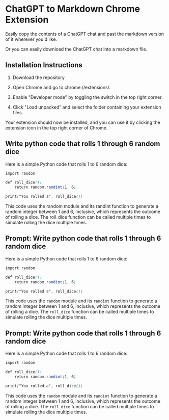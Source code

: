 # ChatGPT to Markdown Chrome Extension

Easily copy the contents of a ChatGPT chat and past the markdown version of it wherever you'd like.

Or you can easily download the ChatGPT chat into a markdown file.

## Installation Instructions

1. Download the repository

1. Open Chrome and go to chrome://extensions/.

1. Enable "Developer mode" by toggling the switch in the top right corner.

1. Click "Load unpacked" and select the folder containing your extension files.

Your extension should now be installed, and you can use it by clicking the extension icon in the top right corner of Chrome.

## Write python code that rolls 1 through 6 random dice

Here is a simple Python code that rolls 1 to 6 random dice:

```scss
import random

def roll_dice():
    return random.randint(1, 6)

print("You rolled a", roll_dice())

```

This code uses the random module and its randint function to generate a random integer between 1 and 6, inclusive, which represents the outcome of rolling a dice. The roll_dice function can be called multiple times to simulate rolling the dice multiple times.

## Prompt: Write python code that rolls 1 through 6 random dice

Here is a simple Python code that rolls 1 to 6 random dice:

```scss
import random

def roll_dice():
    return random.randint(1, 6)

print("You rolled a", roll_dice())

```

This code uses the <code>random</code> module and its <code>randint</code> function to generate a random integer between 1 and 6, inclusive, which represents the outcome of rolling a dice. The <code>roll_dice</code> function can be called multiple times to simulate rolling the dice multiple times.

## Prompt: Write python code that rolls 1 through 6 random dice

Here is a simple Python code that rolls 1 to 6 random dice:

```scss
import random

def roll_dice():
    return random.randint(1, 6)

print("You rolled a", roll_dice())

```

This code uses the <code>random</code> module and its <code>randint</code> function to generate a random integer between 1 and 6, inclusive, which represents the outcome of rolling a dice. The <code>roll_dice</code> function can be called multiple times to simulate rolling the dice multiple times.

